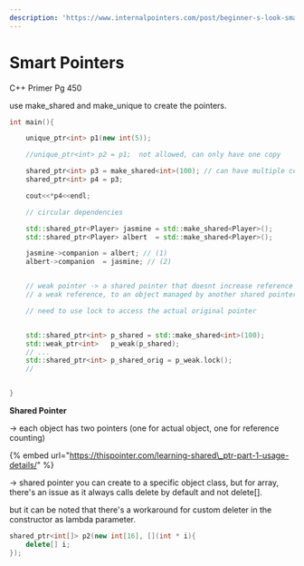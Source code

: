```yaml
---
description: 'https://www.internalpointers.com/post/beginner-s-look-smart-pointers-modern-c'
---
```


# Smart Pointers

C++ Primer Pg 450

use make\_shared and make\_unique to create the pointers.

```cpp
int main(){

	unique_ptr<int> p1(new int(5));

	//unique_ptr<int> p2 = p1;  not allowed, can only have one copy

	shared_ptr<int> p3 = make_shared<int>(100); // can have multiple copies, internally has reference counter
	shared_ptr<int> p4 = p3;

	cout<<*p4<<endl;

	// circular dependencies 

	std::shared_ptr<Player> jasmine = std::make_shared<Player>();
  	std::shared_ptr<Player> albert  = std::make_shared<Player>();

  	jasmine->companion = albert; // (1)
  	albert->companion  = jasmine; // (2)


  	// weak pointer -> a shared pointer that doesnt increase reference count. it holds non-owning reference or 
  	// a weak reference, to an object managed by another shared pointer

  	// need to use lock to access the actual original pointer


  	std::shared_ptr<int> p_shared = std::make_shared<int>(100);
	std::weak_ptr<int>   p_weak(p_shared);
	// ...
	std::shared_ptr<int> p_shared_orig = p_weak.lock();
	//


}
```

**Shared Pointer** 

-&gt; each object has two pointers \(one for actual object, one for reference counting\)

{% embed url="https://thispointer.com/learning-shared\_ptr-part-1-usage-details/" %}

-&gt; shared pointer you can create to a specific object class, but for array, there's an issue as it always calls delete by default and not delete\[\].

but it can be noted that there's a workaround for custom deleter in the constructor as lambda parameter. 

```cpp
shared_ptr<int[]> p2(new int[16], [](int * i){
    delete[] i;
});

```


